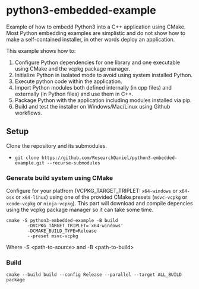 # python3-embedded-example
Example of how to embedd Python3 into a C++ application using CMake.
Most Python embedding examples are simplistic and do not show how to make a self-contained installer, in other words deploy an application. 

This example shows how to:
1. Configure Python dependencies for one library and one executable using CMake and the vcpkg package manager.
2. Initialize Python in isolated mode to avoid using system installed Python.
3. Execute python code within the application.
4. Import Python modules both defined internally (in cpp files) and externally (in Python files) and use them in C++. 
5. Package Python with the application including modules installed via pip.
6. Build and test the installer on Windows/Mac/Linux using Github workflows.


## Setup
Clone the repository and its submodules.
- `git clone https://github.com/ResearchDaniel/python3-embedded-example.git --recurse-submodules`

### Generate build system using CMake 
Configure for your platfrom (VCPKG_TARGET_TRIPLET: `x64-windows` or `x64-osx` or `x64-linux`) using one of the provided CMake presets (`msvc-vcpkg` or `xcode-vcpkg` or `ninja-vcpkg`). This part will download and compile depencies using the vcpkg package manager so it can take some time.
```
cmake -S python3-embedded-example -B build 
        -DVCPKG_TARGET_TRIPLET='x64-windows'
        -DCMAKE_BUILD_TYPE=Release
        --preset msvc-vcpkg
```
Where -S \<path-to-source\> and -B \<path-to-build\>

### Build
``` cmake --build build --config Release --parallel --target ALL_BUILD package ```



